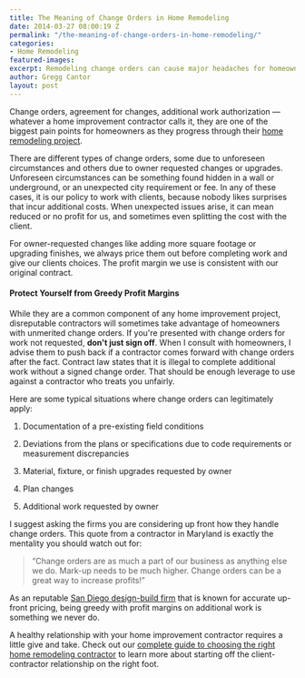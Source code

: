 ```yaml
---
title: The Meaning of Change Orders in Home Remodeling
date: 2014-03-27 08:00:19 Z
permalink: "/the-meaning-of-change-orders-in-home-remodeling/"
categories:
- Home Remodeling
featured-images:
excerpt: Remodeling change orders can cause major headaches for homeowners. While some change orders are necessary to cover unforeseen issues, they're often exploited by greedy contractors to enhance profit margins.
author: Gregg Cantor
layout: post
---
```


Change orders, agreement for changes, additional work authorization — whatever a home improvement contractor calls it, they are one of the biggest pain points for homeowners as they progress through their [home remodeling project](/san-diego-home-remodel-services).

There are different types of change orders, some due to unforeseen circumstances and others due to owner requested changes or upgrades. Unforeseen circumstances can be something found hidden in a wall or underground, or an unexpected city requirement or fee. In any of these cases, it is our policy to work with clients, because nobody likes surprises that incur additional costs. When unexpected issues arise, it can mean reduced or no profit for us, and sometimes even splitting the cost with the client.

For owner-requested changes like adding more square footage or upgrading finishes, we always price them out before completing work and give our clients choices. The profit margin we use is consistent with our original contract.

#### Protect Yourself from Greedy Profit Margins

While they are a common component of any home improvement project, disreputable contractors will sometimes take advantage of homeowners with unmerited change orders. If you're presented with change orders for work not requested, **don't just sign off**. When I consult with homeowners, I advise them to push back if a contractor comes forward with change orders after the fact. Contract law states that it is illegal to complete additional work without a signed change order. That should be enough leverage to use against a contractor who treats you unfairly.

Here are some typical situations where change orders can legitimately apply:

1. Documentation of a pre-existing field conditions

2. Deviations from the plans or specifications due to code requirements or measurement discrepancies

3. Material, fixture, or finish upgrades requested by owner

4. Plan changes

5. Additional work requested by owner

I suggest asking the firms you are considering up front how they handle change orders. This quote from a contractor in Maryland is exactly the mentality you should watch out for:

> “Change orders are as much a part of our business as anything else we do. Mark-up needs to be much higher. Change orders can be a great way to increase profits!”

As an reputable [San Diego design-build firm](/san-diego-design-build-contractors) that is known for accurate up-front pricing, being greedy with profit margins on additional work is something we never do.

A healthy relationship with your home improvement contractor requires a little give and take. Check out our [complete guide to choosing the right home remodeling contractor](/complete-guide-to-choosing-the-right-home-remodeling-contractor/) to learn more about starting off the client-contractor relationship on the right foot.
